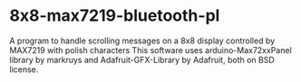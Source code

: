 # 8x8-max7219-bluetooth-pl
A program to handle scrolling messages on a 8x8 display controlled by MAX7219 with polish characters
This software uses arduino-Max72xxPanel library by markruys and Adafruit-GFX-Library by Adafruit, both on BSD license.
